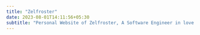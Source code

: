 ```yaml
---
title: "Zelfroster"
date: 2023-08-01T14:11:56+05:30
subtitle: "Personal Website of Zelfroster, A Software Engineer in love with linux."
---
```

